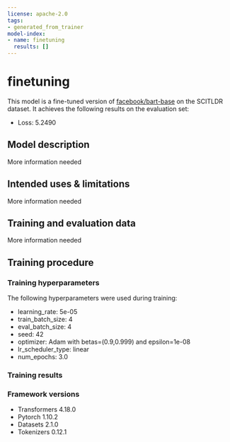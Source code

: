 ```yaml
---
license: apache-2.0
tags:
- generated_from_trainer
model-index:
- name: finetuning
  results: []
---
```


<!-- This model card has been generated automatically according to the information the Trainer had access to. You
should probably proofread and complete it, then remove this comment. -->

# finetuning

This model is a fine-tuned version of [facebook/bart-base](https://huggingface.co/facebook/bart-base) on the SCITLDR dataset.
It achieves the following results on the evaluation set:
- Loss: 5.2490

## Model description

More information needed

## Intended uses & limitations

More information needed

## Training and evaluation data

More information needed

## Training procedure

### Training hyperparameters

The following hyperparameters were used during training:
- learning_rate: 5e-05
- train_batch_size: 4
- eval_batch_size: 4
- seed: 42
- optimizer: Adam with betas=(0.9,0.999) and epsilon=1e-08
- lr_scheduler_type: linear
- num_epochs: 3.0

### Training results



### Framework versions

- Transformers 4.18.0
- Pytorch 1.10.2
- Datasets 2.1.0
- Tokenizers 0.12.1
